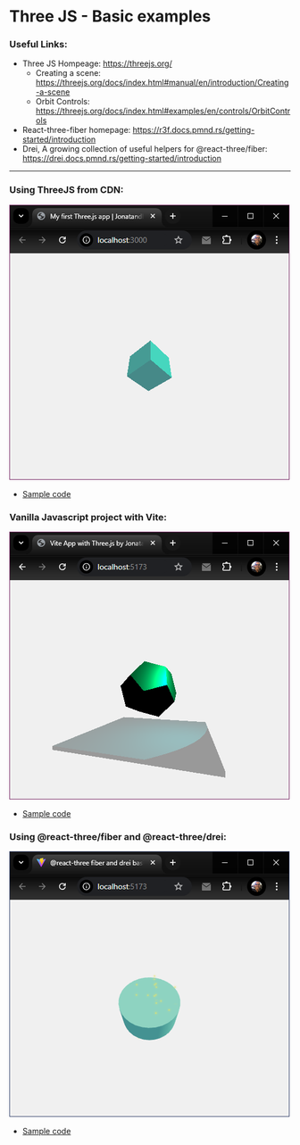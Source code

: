 # Three JS - Basic examples

### Useful Links:
 - Three JS Hompeage: https://threejs.org/
   - Creating a scene: https://threejs.org/docs/index.html#manual/en/introduction/Creating-a-scene
   - Orbit Controls: https://threejs.org/docs/index.html#examples/en/controls/OrbitControls
 - React-three-fiber homepage: https://r3f.docs.pmnd.rs/getting-started/introduction
 - Drei, A growing collection of useful helpers for @react-three/fiber: https://drei.docs.pmnd.rs/getting-started/introduction
---

### Using ThreeJS from CDN:
[![screenshot](basic/screenshot.png)](/basic/)
- [Sample code](/basic/)

### Vanilla Javascript project with Vite:
[![screenshot](vite/screenshot.png)](/vite/)
- [Sample code](/vite/)

### Using @react-three/fiber and @react-three/drei:
[![screenshot](vite-react/screenshot.png)](/vite-react/)
- [Sample code](/vite-react/)